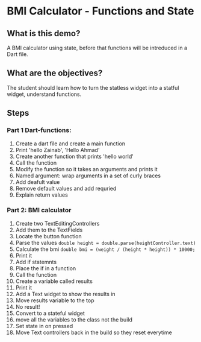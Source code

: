 # BMI Calculator - Functions and State 

## What is this demo?

A BMI calculator using state, before that functions will be intreduced in a Dart file.

## What are the objectives?

The student should learn how to turn the statless widget into a statful widget, understand functions. 

## Steps

### Part 1 Dart-functions: 
1. Create a dart file and create a main function
2. Print 'hello Zainab', 'Hello Ahmad' 
3. Create another function that prints 'hello world'
4. Call the function
5. Modify the function so it takes an arguments and prints it 
6. Named argument: wrap arguments in a set of curly braces
7. Add deafult value 
8. Remove default values and add requried 
9. Explain return values 


### Part 2: BMI calculator 
1. Create two TextEditingControllers 
2. Add them to the TextFields
3. Locate the button function
4. Parse the values `double height = double.parse(heightController.text)`
5. Calculate the bmi `double bmi = (weight / (height * height)) * 10000;`
6. Print it
7. Add if statemnts 
8. Place the if in a function 
9. Call the function
10. Create a variable called results
11. Print it 
12. Add a Text widget to show the results in
13. Move results variable to the top 
14. No result!
15. Convert to a stateful widget 
16. move all the variables to the class not the build 
17. Set state in on pressed 
18. Move Text controllers back in the build so they reset everytime

    
